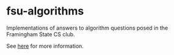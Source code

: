 # fsu-algorithms
Implementations of answers to algorithm questions posed in the Framingham State CS club.

See [here](https://kiernanro.ch) for more information.
